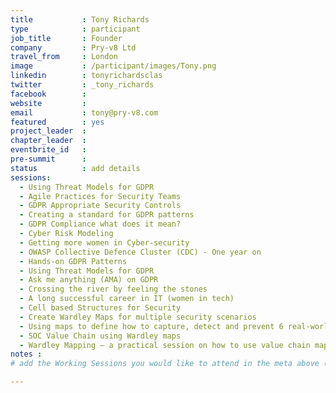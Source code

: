 ```yaml
---
title           : Tony Richards
type            : participant
job_title       : Founder
company         : Pry-v8 Ltd
travel_from     : London
image           : /participant/images/Tony.png
linkedin        : tonyrichardsclas
twitter         : _tony_richards
facebook        :
website         : 
email           : tony@pry-v8.com
featured        : yes
project_leader  :
chapter_leader  :
eventbrite_id   :
pre-summit      :
status          : add details
sessions:
  - Using Threat Models for GDPR
  - Agile Practices for Security Teams
  - GDPR Appropriate Security Controls
  - Creating a standard for GDPR patterns
  - GDPR Compliance what does it mean?
  - Cyber Risk Modeling
  - Getting more women in Cyber-security
  - OWASP Collective Defence Cluster (CDC) - One year on
  - Hands-on GDPR Patterns
  - Using Threat Models for GDPR
  - Ask me anything (AMA) on GDPR
  - Crossing the river by feeling the stones
  - A long successful career in IT (women in tech)
  - Cell based Structures for Security
  - Create Wardley Maps for multiple security scenarios
  - Using maps to define how to capture, detect and prevent 6 real-world security incidents
  - SOC Value Chain using Wardley maps
  - Wardley Mapping – a practical session on how to use value chain mapping
notes :
# add the Working Sessions you would like to attend in the meta above (use the session's title) e.g. sessions (one per line): -Security Playbooks Diagrams -Hackathon Daily Sessions

---
```


<!-- put more details about participant here -->
